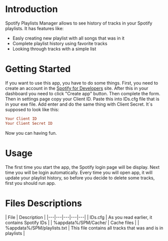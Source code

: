 # Introduction
Spotify Playlists Manager allows to see history of tracks in your Spotify playlists. It has features like:
 - Easly creating new playlist with all songs that was in it
 - Complete playlist history using favorite tracks
 - Looking through tracks with a simple list

# Getting Started
If you want to use this app, you have to do some things. First, you need to create an account in the [Spotify for Developers](https://developer.spotify.com/) site. After this in your dashboard you need to click "Create app" button. Then complete the form. Then in settings page copy your Client ID. Paste this into IDs.cfg file that is in your exe file. Add enter and do the same thing with Client Secret. It`s supposed to look like this:
```cfg
Your Client ID
Your Client Secret ID
```
Now you can having fun.

# Usage
The first time you start the app, the Spotify login page will be display. Next time you will be login automatically. Every time you will open app, it will update your playlist history, so before you decide to delete some tracks, first you should run app.

# Files Descriptions
| File | Description |
|---|---|---|---|---|
| IDs.cfg | As you read earlier, it contains Spotify IDs |
| %appdata%/SPM/Cache/ | Cache files |
| %appdata%/SPM/playlists.txt | This file contains all tracks that was and is in playlists |

